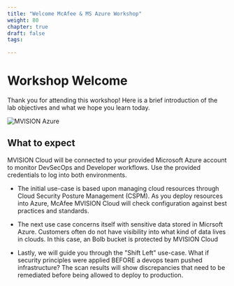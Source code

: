 ```yaml
---
title: "Welcome McAfee & MS Azure Workshop"
weight: 80
chapter: true
draft: false
tags:
  
---
```


# Workshop Welcome

Thank you for attending this workshop! Here is a brief introduction of the lab objectives and what we hope you learn today. 


![MVISION Azure](/images/mfe/McAfee-Microsoft-Azure.jpg?classes=border,shadow)

## What to expect

MVISION Cloud will be connected to your provided Microsoft Azure account to monitor DevSecOps and Developer workflows. Use the provided credentials to log into both environments. 

- The initial use-case is based upon managing cloud resources through Cloud Security Posture Management (CSPM). As you deploy resources into Azure, McAfee MVISION Cloud will check configuration against best practices and standards. 

- The next use case concerns itself with sensitive data stored in Micrsoft Azure. Customers often do not have visibility into what kind of data lives in clouds. In this case, an Bolb bucket is protected by MVISION Cloud 

- Lastly, we will guide you through the "Shift Left" use-case. What if security principles were applied BEFORE a devops team pushed infrastructure? The scan results will show discrepancies that need to be remediated before being allowed to deploy to production. 
